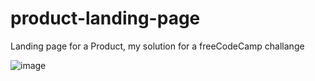 # product-landing-page
Landing page for a Product, my solution for a freeCodeCamp challange

![image](https://github.com/Edmitsu/product-landing-page/assets/65257443/a5491081-5976-419f-b1f0-592178f55ae1)
